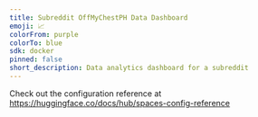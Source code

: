```yaml
---
title: Subreddit OffMyChestPH Data Dashboard
emoji: 📈
colorFrom: purple
colorTo: blue
sdk: docker
pinned: false
short_description: Data analytics dashboard for a subreddit
---
```


Check out the configuration reference at https://huggingface.co/docs/hub/spaces-config-reference
